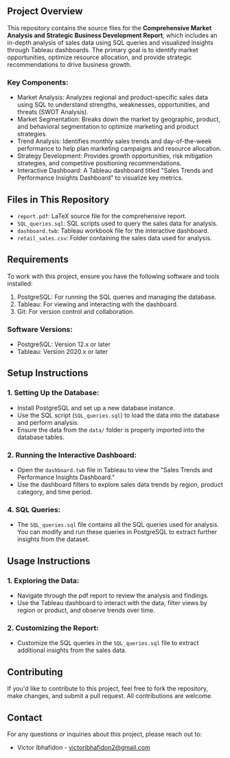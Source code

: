 ## Project Overview

This repository contains the source files for the **Comprehensive Market Analysis and Strategic Business Development Report**, which includes an in-depth analysis of sales data using SQL queries and visualized insights through Tableau dashboards. The primary goal is to identify market opportunities, optimize resource allocation, and provide strategic recommendations to drive business growth.

### Key Components:
- Market Analysis: Analyzes regional and product-specific sales data using SQL to understand strengths, weaknesses, opportunities, and threats (SWOT Analysis).
- Market Segmentation: Breaks down the market by geographic, product, and behavioral segmentation to optimize marketing and product strategies.
- Trend Analysis: Identifies monthly sales trends and day-of-the-week performance to help plan marketing campaigns and resource allocation.
- Strategy Development: Provides growth opportunities, risk mitigation strategies, and competitive positioning recommendations.
- Interactive Dashboard: A Tableau dashboard titled "Sales Trends and Performance Insights Dashboard" to visualize key metrics.

## Files in This Repository

- `report.pdf`: LaTeX source file for the comprehensive report.
- `SQL_queries.sql`: SQL scripts used to query the sales data for analysis.
- `dashboard.twb`: Tableau workbook file for the interactive dashboard.
- `retail_sales.csv`: Folder containing the sales data used for analysis.


## Requirements

To work with this project, ensure you have the following software and tools installed:


1. PostgreSQL: For running the SQL queries and managing the database.
2. Tableau: For viewing and interacting with the dashboard.
3. Git: For version control and collaboration.

### Software Versions:

- PostgreSQL: Version 12.x or later
- Tableau: Version 2020.x or later


## Setup Instructions

### 1. Setting Up the Database:
- Install PostgreSQL and set up a new database instance.
- Use the SQL script (`SQL_queries.sql`) to load the data into the database and perform analysis.
- Ensure the data from the `data/` folder is properly imported into the database tables.

### 2. Running the Interactive Dashboard:
- Open the `dashboard.twb` file in Tableau to view the "Sales Trends and Performance Insights Dashboard."
- Use the dashboard filters to explore sales data trends by region, product category, and time period.

### 4. SQL Queries:
- The `SQL_queries.sql` file contains all the SQL queries used for analysis. You can modify and run these queries in PostgreSQL to extract further insights from the dataset.

## Usage Instructions

### 1. Exploring the Data:
- Navigate through the pdf report to review the analysis and findings.
- Use the Tableau dashboard to interact with the data, filter views by region or product, and observe trends over time.

### 2. Customizing the Report:
- Customize the SQL queries in the `SQL_queries.sql` file to extract additional insights from the sales data.

## Contributing

If you'd like to contribute to this project, feel free to fork the repository, make changes, and submit a pull request. All contributions are welcome.


## Contact

For any questions or inquiries about this project, please reach out to:
- Victor Ibhafidon - victoribhafidon2@gmail.com
